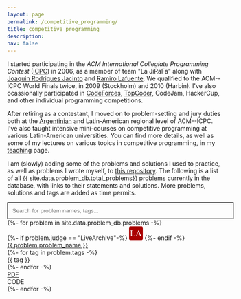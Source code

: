 ```yaml
---
layout: page
permalink: /competitive_programming/
title: competitive programming
description:
nav: false
---
```


<script>
function filterNames() {
  var textFilter = document.getElementById("textFilter");
  var filter = textFilter.value.toUpperCase();
  var problemList = document.getElementById("problemList");
  rows = problemList.getElementsByClassName("problemEntry");

  // Loop through all table rows, and hide those which don't match the search query
  for (i = 0; i < rows.length; i++) {
    problemName = rows[i].getElementsByClassName("problemData")[0];
    if (problemName) {
      txtValue = problemName.textContent || problemName.innerText;
      if (txtValue.toUpperCase().indexOf(filter) > -1) {
        rows[i].style.display = "";
      } else {
        rows[i].style.display = "none";
      }
    }
  }
}

var preCode = '<pre class="code"><code class="language-c++">';
var postCode = '</code></pre>';

String.prototype.toHtmlEntities = function() {
    return this.replace(/./gm, function(s) {
        // return "&#" + s.charCodeAt(0) + ";";
        return (s.match(/[a-z0-9\s]+/i)) ? s : "&#" + s.charCodeAt(0) + ";";
    });
};

function toggleCode(elementId, code_path) {
  var codeBlock = document.getElementById(elementId);
  var innerHTML = codeBlock.innerHTML;
  if (innerHTML == "") {
	fetch('https://api.github.com/repos/fidel-schaposnik/icpc-solutions/contents/'+code_path)
		.then(response => response.json())
		.then( data => codeBlock.innerHTML = preCode+atob(data['content']).toHtmlEntities()+postCode);
  }
  codeBlock.toggleClass('open');
}
</script>

I started participating in the _ACM International Collegiate Programming Contest_ ([ICPC](https://icpc.global/)) in 2006, as a member of team "La JiRaFa" along with [Joaquin Rodrigues Jacinto](https://sites.google.com/site/joaquinrj/home) and [Ramiro Lafuente](https://sites.google.com/view/ramlaf/home). We qualified to the ACM--ICPC World Finals twice, in 2009 (Stockholm) and 2010 (Harbin). I've also ocassionally participated in [CodeForces](https://codeforces.com/profile/fidels), [TopCoder](https://www.topcoder.com/members/fidels), CodeJam, HackerCup, and other individual programming competitions.

After retiring as a contestant, I moved on to problem-setting and jury duties both at the [Argentinian](http://torneoprogramacion.com.ar/) and Latin-American regional level of ACM--ICPC. I've also taught intensive mini-courses on competitive programming at various Latin-American universities. You can find more details, as well as some of my lectures on various topics in competitive programming, in my [teaching](/teaching/) page.

I am (slowly) adding some of the problems and solutions I used to practice, as well as problems I wrote myself, to [this repository](https://github.com/fidel-schaposnik/icpc-solutions). The following is a list of all {{ site.data.problem_db.total_problems}} problems currently in the database, with links to their statements and solutions. More problems, solutions and tags are added as time permits.

<input type="text" id="textFilter" onkeyup="filterNames()" placeholder="Search for problem names, tags..." style="width:100%;padding:10px;color:var(--global-text-color);background-color:var(--global-bg-color);">

<div id="problemList" class="problems">
  {%- for problem in site.data.problem_db.problems -%}
  <div class="problemEntry">
    <div class="row border-top">
	  <div class="col-sm-auto my-auto">
		{%- if problem.judge == "LiveArchive"-%}
		<img src="/assets/img/LiveArchive.png" alt="LiveArchive">
		{%- endif -%}
	  </div>
	  <div class="col-sm-8 my-auto">
	    <div class="row problemData">
		  <div class="col-sm-auto">
	        <a href="https://icpcarchive.ecs.baylor.edu/index.php?option=com_onlinejudge&page=show_problem&problem={{ problem.problem_id }}">{{ problem.problem_name }}</a>
		  </div>
		  {%- for tag in problem.tags -%}
		  <div class="col-sm-auto"><abbr class="badge badge-light">{{ tag }}</abbr></div>
		  {%- endfor -%}
		</div>
	  </div>
	  <div class="col-sm-1"><a href="https://github.com/fidel-schaposnik/icpc-solutions/raw/master/{{ problem.directory | uri_escape}}/{{ problem.statement | uri_escape}}" class="btn btn-sm z-depth-0" role="button">PDF</a></div>
	  <div class="col-sm-1"><a class="code btn btn-sm z-depth-0" role="button" onClick="toggleCode({{ problem.problem_id }}, '{{ problem.directory | uri_escape}}/{{ problem.code | uri_escape}}')">CODE</a></div>
    </div>
	<div class="row code">
	  <div id="{{ problem.problem_id }}" class="code hidden"></div>
	</div>
  </div>
  {%- endfor -%}
</div>